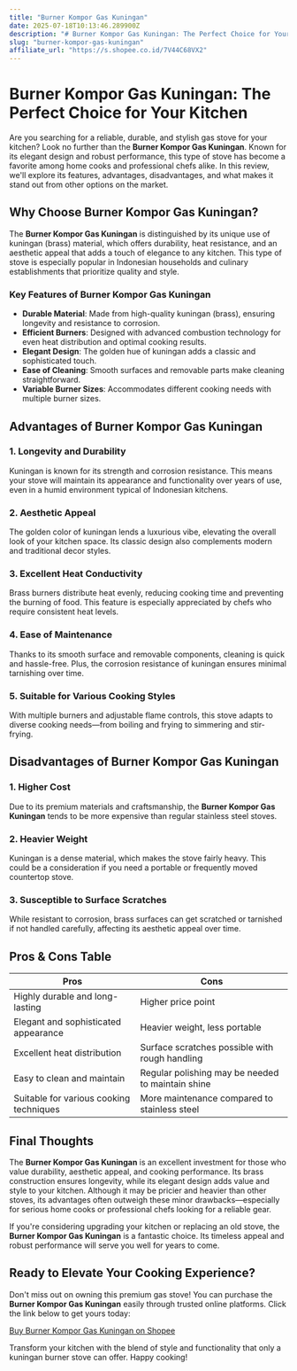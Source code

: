 ```yaml
---
title: "Burner Kompor Gas Kuningan"
date: 2025-07-18T10:13:46.289900Z
description: "# Burner Kompor Gas Kuningan: The Perfect Choice for Your Kitchen..."
slug: "burner-kompor-gas-kuningan"
affiliate_url: "https://s.shopee.co.id/7V44C68VX2"
---
```

# Burner Kompor Gas Kuningan: The Perfect Choice for Your Kitchen

Are you searching for a reliable, durable, and stylish gas stove for your kitchen? Look no further than the **Burner Kompor Gas Kuningan**. Known for its elegant design and robust performance, this type of stove has become a favorite among home cooks and professional chefs alike. In this review, we'll explore its features, advantages, disadvantages, and what makes it stand out from other options on the market.

## Why Choose Burner Kompor Gas Kuningan?

The **Burner Kompor Gas Kuningan** is distinguished by its unique use of kuningan (brass) material, which offers durability, heat resistance, and an aesthetic appeal that adds a touch of elegance to any kitchen. This type of stove is especially popular in Indonesian households and culinary establishments that prioritize quality and style.

### Key Features of Burner Kompor Gas Kuningan

- **Durable Material**: Made from high-quality kuningan (brass), ensuring longevity and resistance to corrosion.
- **Efficient Burners**: Designed with advanced combustion technology for even heat distribution and optimal cooking results.
- **Elegant Design**: The golden hue of kuningan adds a classic and sophisticated touch.
- **Ease of Cleaning**: Smooth surfaces and removable parts make cleaning straightforward.
- **Variable Burner Sizes**: Accommodates different cooking needs with multiple burner sizes.

## Advantages of Burner Kompor Gas Kuningan

### 1. Longevity and Durability

Kuningan is known for its strength and corrosion resistance. This means your stove will maintain its appearance and functionality over years of use, even in a humid environment typical of Indonesian kitchens.

### 2. Aesthetic Appeal

The golden color of kuningan lends a luxurious vibe, elevating the overall look of your kitchen space. Its classic design also complements modern and traditional decor styles.

### 3. Excellent Heat Conductivity

Brass burners distribute heat evenly, reducing cooking time and preventing the burning of food. This feature is especially appreciated by chefs who require consistent heat levels.

### 4. Ease of Maintenance

Thanks to its smooth surface and removable components, cleaning is quick and hassle-free. Plus, the corrosion resistance of kuningan ensures minimal tarnishing over time.

### 5. Suitable for Various Cooking Styles

With multiple burners and adjustable flame controls, this stove adapts to diverse cooking needs—from boiling and frying to simmering and stir-frying.

## Disadvantages of Burner Kompor Gas Kuningan

### 1. Higher Cost

Due to its premium materials and craftsmanship, the **Burner Kompor Gas Kuningan** tends to be more expensive than regular stainless steel stoves.

### 2. Heavier Weight

Kuningan is a dense material, which makes the stove fairly heavy. This could be a consideration if you need a portable or frequently moved countertop stove.

### 3. Susceptible to Surface Scratches

While resistant to corrosion, brass surfaces can get scratched or tarnished if not handled carefully, affecting its aesthetic appeal over time.

## Pros & Cons Table

| Pros                                         | Cons                                               |
|----------------------------------------------|----------------------------------------------------|
| Highly durable and long-lasting           | Higher price point                               |
| Elegant and sophisticated appearance     | Heavier weight, less portable                   |
| Excellent heat distribution                | Surface scratches possible with rough handling |
| Easy to clean and maintain                 | Regular polishing may be needed to maintain shine |
| Suitable for various cooking techniques    | More maintenance compared to stainless steel  |

## Final Thoughts

The **Burner Kompor Gas Kuningan** is an excellent investment for those who value durability, aesthetic appeal, and cooking performance. Its brass construction ensures longevity, while its elegant design adds value and style to your kitchen. Although it may be pricier and heavier than other stoves, its advantages often outweigh these minor drawbacks—especially for serious home cooks or professional chefs looking for a reliable gear.

If you're considering upgrading your kitchen or replacing an old stove, the **Burner Kompor Gas Kuningan** is a fantastic choice. Its timeless appeal and robust performance will serve you well for years to come.

## Ready to Elevate Your Cooking Experience?

Don't miss out on owning this premium gas stove! You can purchase the **Burner Kompor Gas Kuningan** easily through trusted online platforms. Click the link below to get yours today:

[Buy Burner Kompor Gas Kuningan on Shopee](https://s.shopee.co.id/7V44C68VX2)

Transform your kitchen with the blend of style and functionality that only a kuningan burner stove can offer. Happy cooking!